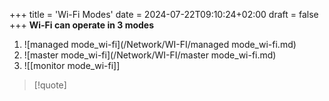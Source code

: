 +++
title = 'Wi-Fi Modes'
date = 2024-07-22T09:10:24+02:00
draft = false
+++
**Wi-Fi can operate in 3 modes**

1. ![managed mode_wi-fi](/Network/WI-FI/managed mode_wi-fi.md)
2. ![master mode_wi-fi](/Network/WI-FI/master mode_wi-fi.md)
3. ![[monitor mode_wi-fi]]






>[!quote]
